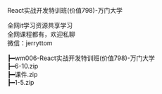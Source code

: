 React实战开发特训班(价值798)-万门大学

全网it学习资源共享学习<br>全网课程都有，欢迎私聊<br>微信：jerryttom<br>

┣━wm006-React实战开发特训班(价值798)-万门大学<br> ┣━6-10.zip<br> ┣━课件.zip<br> ┣━1-5.zip